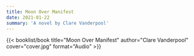 ```yaml
---
title: Moon Over Manifest
date: 2021-01-22
summary: 'A novel by Clare Vanderpool'
---
```


{{< booklist/book
title="Moon Over Manifest"
author="Clare Vanderpool"
cover="cover.jpg"
format="Audio" >}}
